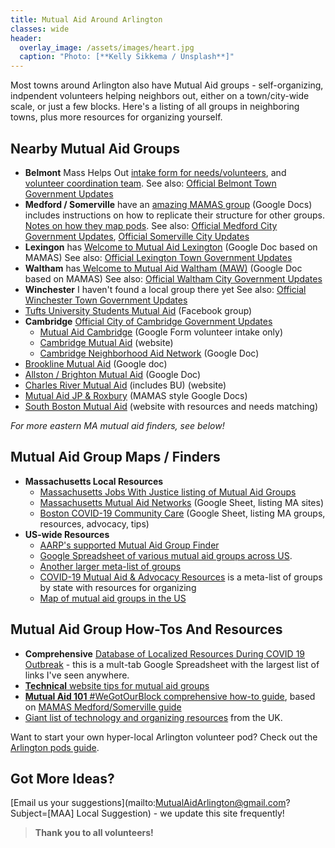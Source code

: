 ```yaml
---
title: Mutual Aid Around Arlington
classes: wide
header:
  overlay_image: /assets/images/heart.jpg
  caption: "Photo: [**Kelly Sikkema / Unsplash**]"
---
```


Most towns around Arlington also have Mutual Aid groups - self-organizing, indpendent volunteers helping neighbors out, either on a town/city-wide scale, or just a few blocks.  Here's a listing of all groups in neighboring towns, plus more resources for organizing yourself.

## Nearby Mutual Aid Groups

- **Belmont** Mass Helps Out [intake form for needs/volunteers](https://docs.google.com/forms/d/1itDu3CTo-ERvEp7jcurB0kWn8ZsBbcO8tHUss_9Ryq0/viewform?ts=5e6ae392&edit_requested=true), and [volunteer coordination team](https://docs.google.com/document/d/1djeFj6JnJ_aId3rdoeZJqWxzv1bv2G3r2J6cq3iCTxg/edit).  See also: [Official Belmont Town Government Updates](https://www.belmont-ma.gov/home/urgent-alerts/covid-19-information-for-the-town-of-belmont-find-all-updates-here)
- **Medford / Somerville** have an [amazing MAMAS group](https://mutualaidmamas.com/) (Google Docs) includes instructions on how to replicate their structure for other groups. [Notes on how they map pods](https://docs.google.com/document/d/1qv54kkGwJVe3YawxcGc9XaTNRtGIIO3MtfldC8V4HWo/edit).  See also: [Official Medford City Government Updates](http://www.medfordma.org/coronavirus-information/), [Official Somerville City Updates](https://www.somervillema.gov/coronavirus)
- **Lexingon** has [Welcome to Mutual Aid Lexington](https://docs.google.com/document/d/1n7Qre55HQ8fFYC9D3BLQ1x5NWXrilNapylo2FAbaXm4/edit) (Google Doc based on MAMAS)  See also: [Official Lexington Town Government Updates](https://www.lexingtonma.gov/public-health/pages/everything-you-need-know-during-covid-19-state-emergency)
- **Waltham** has[ Welcome to Mutual Aid Waltham (MAW)](https://docs.google.com/document/d/1JO5HsAb2GYWxEJKkF9yj4aMTmosfBghPEMi_fgdnAUI/edit) (Google Doc based on MAMAS)  See also: [Official Waltham City Government Updates](https://www.city.waltham.ma.us/covid-19)
- **Winchester** I haven't found a local group there yet  See also: [Official Winchester Town Government Updates](https://www.winchester.us/CivicAlerts.aspx?AID=906)
- [Tufts University Students Mutual Aid](https://www.facebook.com/tuftsmutualaid) (Facebook group)
- **Cambridge** [Official City of Cambridge Government Updates](https://www.cambridgema.gov/covid19)
  - [Mutual Aid Cambridge](https://docs.google.com/forms/d/e/1FAIpQLScescGf_Knel1KGJ8fq0MUMzWa-6-CdKHzr5QT8RId8OMU8HA/viewform?fbclid=IwAR2yNMsS2ovYC1j63COmp8c6CK8NOrdy2PJhFsMSHoBBXqjqknBXFidQsO0) (Google Form volunteer intake only)
  - [Cambridge Mutual Aid](https://www.cambridgemutualaid.info) (website)
  - [Cambridge Neighborhood Aid Network](https://docs.google.com/document/d/1x_gLUobYEodWYI4VBAC1hhjv0imZvQiM-uEEDxyZ3oE/edit) (Google Doc)
- [Brookline Mutual Aid](https://docs.google.com/document/d/18wyL-f2x2j-tFMCsbaxWW98PjY5bVUKfPluFibmX9u8/edit) (Google doc)
- [Allston / Brighton Mutual Aid](https://docs.google.com/document/d/1elvhLVePZdLRpTWgNKNYKYacu9wI__7ILMerXPUZjSg/edit?fbclid=IwAR3-SuJl0vthhJfsHhhwhqwE0GPVYak6gl1o6TwfZuZF6QhfkWk5DhxSAi4) (Google Doc)
- [Charles River Mutual Aid](https://crmutualaid.com/) (includes BU) (website)
- [Mutual Aid JP & Roxbury](https://bit.ly/jpmutualaid?fbclid=IwAR1sIc6mfwlXqohl61LcdSWZNTDjZoJFpYyC7WALIDX8u1yyBIPIbPdaV4o) (MAMAS style Google Docs)
- [South Boston Mutual Aid](http://sbneighborhoodaid.com/) (website with resources and needs matching)

_For more eastern MA mutual aid finders, see below!_

## Mutual Aid Group Maps / Finders

- **Massachusetts Local Resources**
  - [Massachusetts Jobs With Justice listing of Mutual Aid Groups](https://www.massjwj.net/news/2020/3/17/cover-19-mutual-aid-networks)
  - [Massachusetts Mutual Aid Networks](http://tinyurl.com/mamutualaid) (Google Sheet, listing MA sites)
  - [Boston COVID-19 Community Care](http://bit.ly/COVID-BOS) (Google Sheet, listing MA groups, resources, advocacy, tips)
- **US-wide Resources**
  - [AARP's supported Mutual Aid Group Finder](https://aarpmutualaid.org/)
  - [Google Spreadsheet of various mutual aid groups across US](https://docs.google.com/spreadsheets/d/1M9Y46lhZSVIRyE1Qh74Tj5uu91VKs5nhFCUudnFOqOg/edit#gid=776187552).
  - [Another larger meta-list of groups](https://docs.google.com/spreadsheets/d/1HEdNpLB5p-sieHVK-CtS8_N7SIUhlMpY6q1e8Je0ToY/edit#gid=1455689482)
  - [COVID-19 Mutual Aid & Advocacy Resources](https://docs.google.com/document/d/1dpMzMzsA83jbVEXS8m7QKOtK4nj6gIUk1U1t6P4wShY/preview) is a meta-list of groups by state with resources for organizing
  - [Map of mutual aid groups in the US](https://www.mutualaidhub.org)

## Mutual Aid Group How-Tos And Resources

- **Comprehensive** [Database of Localized Resources During COVID 19 Outbreak](https://docs.google.com/spreadsheets/u/1/d/1HEdNpLB5p-sieHVK-CtS8_N7SIUhlMpY6q1e8Je0ToY/htmlview?fbclid=IwAR0Q3_OAZpzpgl4HE4SGrQrtltEcbhIM_TyWYnP-I_5nZOtJg3VLC9HLfyM#gid=1604093003) - this is a mult-tab Google Spreadsheet with the largest list of links I've seen anywhere.
- [**Technical** website tips for mutual aid groups](/setup)
- [**Mutual Aid 101** #WeGotOurBlock comprehensive how-to guide](https://gdoc.pub/doc/e/2PACX-1vRMxV09kdojzMdyOfapJUOB6Ko2_1iAfIm8ELeIgma21wIt5HoTqP1QXadF01eZc0ySrPW6VtU_veyp), based on [MAMAS Medford/Somerville guide](https://mutualaidmamas.com/)
- [Giant list of technology and organizing resources](https://coronavirustechhandbook.com/) from the UK.

Want to start your own hyper-local Arlington volunteer pod? Check out the [Arlington pods guide](/pods).

## Got More Ideas?

[Email us your suggestions](mailto:MutualAidArlington@gmail.com?Subject=[MAA] Local Suggestion) - we update this site frequently!

> **Thank you to all volunteers!** <span style="color: #ff0000"><i class="fa fa-hands"></i></span>